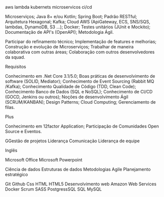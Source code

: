 aws lambda 
kubernets
microservicos
ci/cd

Microserviços;
Java 8+ e/ou Kotlin;
Spring Boot;
Padrão RESTful;
Arquitetura Hexagonal;
Kafka;
Cloud AWS (ApiGateway, ECS, SNS/SQS, lambdas, DynamoDB, S3 ...);
Docker;
Testes unitários (JUnit e Mockito);
Documentação de API's (OpenAPI);
Metodologia Ágil.


Participar do refinamento técnico;
Implementação de features e melhorias;
Construção e evolução de Microserviços;
Trabalhar de maneira colaborativa com outras áreas;
Colaboração com outros desenvolvedores da squad.

Requisitos

Conhecimento em .Net Core 3.1/5.0;
Boas práticas de desenvolvimento de software (SOLID, Mediator);
Conhecimento de Event Sourcing (Rabbit MQ /Kafka);
Conhecimento Qualidade de Código (TDD, Clean Code);
Conhecimento Banco de Dados (SQL e NoSQL);
Conhecimento de CI/CD (GOCD, Jenkins ou outros);
Noções de desenvolvimento Ágil (SCRUM/KANBAN);
Design Patterns;
Cloud Computing;
Gerenciamento de filas.

Plus

Conhecimento em 12factor Application;
Participação de Comunidades Open Source e Eventos.

GGestão de projetos
Liderança
Comunicação
Liderança de equipe

Inglês

Microsoft Office
Microsoft Powerpoint

Ciência de dados
Estruturas de dados
Metodologias Agile
Planejamento estratégico

Git
Github
Css
HTML
HTML5
Desenvolvimento web
Amazon Web Services
Docker
Scrum
SASS
PostgressSQL
SQL
MySQL